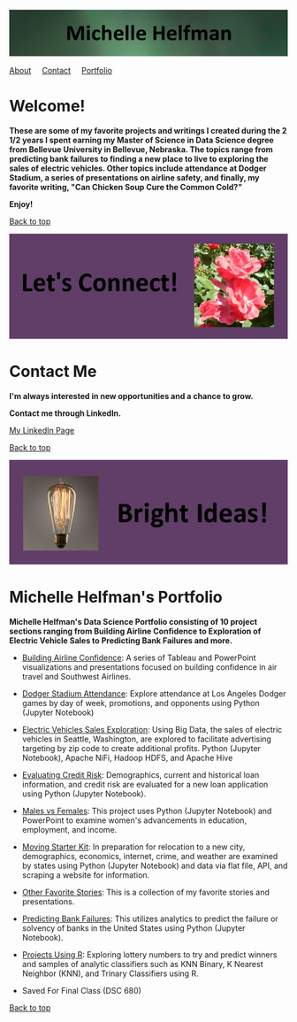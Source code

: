 <link rel="stylesheet" href="/assets/css/main.css">

![michelle_banner](https://github.com/michelle-bh/michelle-bh.github.io/blob/main/images/michelle_banner.jpg?raw=true)

<div class="nav" markdown="1">

[About](#welcome) &nbsp; &nbsp; [Contact](#contact-me) &nbsp; &nbsp; [Portfolio](#michelle-helfmans-portfolio)

</div>

# Welcome!

<div class="group" markdown="1">

**These are some of my favorite projects and writings I created during the 2 1/2 years I spent earning my Master of Science in Data Science degree from Bellevue University in Bellevue, Nebraska.  The topics range from predicting bank failures to finding a new place to live to exploring the sales of electric vehicles.  Other topics include attendance at Dodger Stadium, a series of presentations on airline safety, and finally, my favorite writing, "Can Chicken Soup Cure the Common Cold?"**

**Enjoy!**

</div>

<div class="nav" markdown="1">

[Back to top](#readme)

</div>

![lets_connect](https://github.com/michelle-bh/michelle-bh.github.io/blob/main/images/Lets_Connect.jpg?raw=true)

# Contact Me

<div class="group" markdown="1">

**I'm always interested in new opportunities and a chance to grow.**

**Contact me through LinkedIn.**

[My LinkedIn Page](https://www.linkedin.com/in/michelle-helfman-242a582/)


</div>

<div class="nav" markdown="1">

[Back to top](#readme)

</div>

![lightbulb_banner](https://github.com/michelle-bh/michelle-bh.github.io/blob/main/images/lightbulb_banner.jpg?raw=true)

# Michelle Helfman's Portfolio

<div class="group" markdown="1">

**Michelle Helfman's Data Science Portfolio consisting of 10 project sections ranging from Building Airline Confidence to Exploration of Electric Vehicle Sales to Predicting Bank Failures and more.**

*	[Building Airline Confidence](Building-Airline-Confidence/README.md):  A series of Tableau and PowerPoint visualizations and presentations focused on building confidence in air travel and Southwest Airlines.

*	[Dodger Stadium Attendance](Dodger-Stadium-Attendance/README.md):  Explore attendance at Los Angeles Dodger games by day of week, promotions, and opponents using Python (Jupyter Notebook)

*	[Electric Vehicles Sales Exploration](Electric-Vehicles-Sales-Exploration/README.md):  Using Big Data, the sales of electric vehicles in Seattle, Washington, are explored to facilitate advertising targeting by zip code to create additional profits.  Python (Jupyter Notebook), Apache NiFi, Hadoop HDFS, and Apache Hive

*	[Evaluating Credit Risk](Evaluating-Credit-Risk/README.md):  Demographics, current and historical loan information, and credit risk are evaluated for a new loan application using Python (Jupyter Notebook).

*	[Males vs Females](Males-vs-Females/README.md):  This project uses Python (Jupyter Notebook) and PowerPoint to examine women's advancements in education, employment, and income.

*	[Moving Starter Kit](Moving-Starter-Kit/README.md):  In preparation for relocation to a new city, demographics, economics, internet, crime, and weather are examined by states using Python (Jupyter Notebook) and data via flat file, API, and scraping a website for information.

*	[Other Favorite Stories](Other-Favorite-Stories/README.md):  This is a collection of my favorite stories and presentations.

*	[Predicting Bank Failures](Predicting-Bank-Failures/README.md):  This utilizes analytics to predict the failure or solvency of banks in the United States using Python (Jupyter Notebook).

*	[Projects Using R](Projects-Using-R/README.md):  Exploring lottery numbers to try and predict winners and samples of analytic classifiers such as KNN Binary, K Nearest Neighbor (KNN), and Trinary Classifiers using R.

*	Saved For Final Class (DSC 680)

</div>

<div class="nav" markdown="1">

[Back to top](https://michelle-bh.github.io/)

</div>

